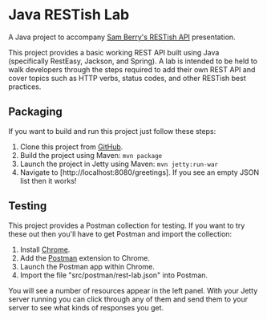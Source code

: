 Java RESTish Lab
================

A Java project to accompany [Sam Berry's RESTish API](http://goo.gl/BFDKcs) presentation.

This project provides a basic working REST API built using Java (specifically RestEasy,
Jackson, and Spring). A lab is intended to be held to walk developers through the steps
required to add their own REST API and cover topics such as HTTP verbs, status codes,
and other RESTish best practices.

## Packaging

If you want to build and run this project just follow these steps:

1. Clone this project from [GitHub](https://github.com/egillespie/rest-lab-java.git).
2. Build the project using Maven: `mvn package`
3. Launch the project in Jetty using Maven: `mvn jetty:run-war`
4. Navigate to [http://localhost:8080/greetings]. If you see an empty JSON list then it works!

## Testing

This project provides a Postman collection for testing. If you want to try these out
then you'll have to get Postman and import the collection:

1. Install [Chrome](https://www.google.com/chrome/browser/).
2. Add the [Postman](https://chrome.google.com/webstore/detail/postman-rest-client-packa/fhbjgbiflinjbdggehcddcbncdddomop) extension to Chrome.
3. Launch the Postman app within Chrome.
4. Import the file "src/postman/rest-lab.json" into Postman.

You will see a number of resources appear in the left panel. With your Jetty server running
you can click through any of them and send them to your server to see what kinds of responses
you get.
